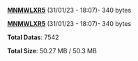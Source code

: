 [**MNMWLXR5**](/data/MNMWLXR5.txt) (31/01/23 - 18:07)- 340 bytes

[**MNMWLXR5**](/data/MNMWLXR5.txt) (31/01/23 - 18:07)- 340 bytes

**Total Datas**: 7542

**Total Size**: 50.27 MB / 50.3 MB